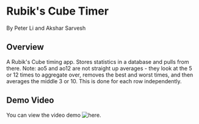 # Rubik's Cube Timer

By Peter Li and Akshar Sarvesh

## Overview

A Rubik's Cube timing app. Stores statistics in a database and pulls from there. 
Note: ao5 and ao12 are not straight up averages - they look at the 5 or 12 times to aggregate over, removes the best and worst times, and then averages the middle 3 or 10. This is done for each row independently.

## Demo Video

You can view the video demo ![here](https://youtu.be/spt4maa89gY).
